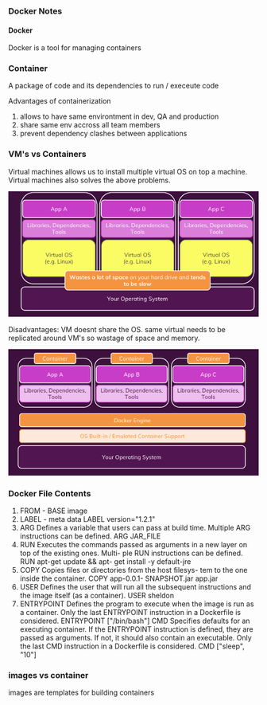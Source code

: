 ### Docker Notes

#### Docker

Docker is a tool for managing containers

### Container

A package of code and its dependencies to run / execeute code


Advantages of containerization

1. allows to have same environtment in dev, QA and production
2. share same env accross all team members
3. prevent dependency clashes between applications


### VM's vs Containers

Virtual machines allows us to install multiple virtual OS on top a machine.
Virtual machines also solves the above problems.

![](./images/vm.png)



Disadvantages: VM doesnt share the OS. same virtual needs to be replicated around VM's
so wastage of space and memory.

![](./images/container.png)

### Docker File Contents

1. FROM - BASE image
2. LABEL - meta data
   LABEL version="1.2.1"
3. ARG Defines a variable that users can pass at build
time. Multiple ARG instructions can be defined. ARG JAR_FILE
4. RUN Executes the commands passed as arguments
in a new layer on top of the existing ones. Multi-
ple RUN instructions can be defined. RUN apt-get update && apt-
get install -y default-jre
5. COPY Copies files or directories from the host filesys-
tem to the one inside the container. COPY app-0.0.1-
SNAPSHOT.jar app.jar
6. USER Defines the user that will run all the subsequent
instructions and the image itself (as a container). USER sheldon
7. ENTRYPOINT Defines the program to execute when the image
is run as a container. Only the last ENTRYPOINT
instruction in a Dockerfile is considered. ENTRYPOINT ["/bin/bash"]
CMD Specifies defaults for an executing container. If
the ENTRYPOINT instruction is defined, they
are passed as arguments. If not, it should also
contain an executable. Only the last CMD
instruction in a Dockerfile is considered. CMD ["sleep", "10"]

### images vs container

images are templates for building containers